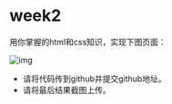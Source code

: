 # week2

用你掌握的html和css知识，实现下图页面：

![img](https://s3.cn-north-1.amazonaws.com.cn/tws-upload/images/1542001690206-fb273796-f015-4f90-90ed-97af7d74ba53.png)

* 请将代码传到github并提交github地址。
* 请将最后结果截图上传。
